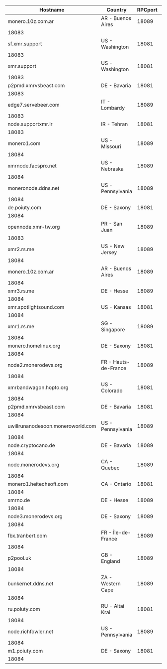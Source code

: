 Hostname | Country | RPCport | P2Pport
--- | --- | --- | ---
monero.10z.com.ar | AR - Buenos Aires | 18089
 | 18083
sf.xmr.support | US - Washington | 18081
 | 18083
xmr.support | US - Washington | 18081
 | 18083
p2pmd.xmrvsbeast.com | DE - Bavaria | 18081
 | 18083
edge7.servebeer.com | IT - Lombardy | 18089
 | 18083
node.supportxmr.ir | IR - Tehran | 18081
 | 18083
monero1.com | US - Missouri | 18089
 | 18084
xmrnode.facspro.net | US - Nebraska | 18089
 | 18084
moneronode.ddns.net | US - Pennsylvania | 18089
 | 18084
de.poiuty.com | DE - Saxony | 18081
 | 18084
opennode.xmr-tw.org | PR - San Juan | 18089
 | 18083
xmr2.rs.me | US - New Jersey | 18089
 | 18084
monero.10z.com.ar | AR - Buenos Aires | 18089
 | 18084
xmr3.rs.me | DE - Hesse | 18089
 | 18084
xmr.spotlightsound.com | US - Kansas | 18081
 | 18084
xmr1.rs.me | SG - Singapore | 18089
 | 18084
monero.homelinux.org | DE - Saxony | 18081
 | 18084
node2.monerodevs.org | FR - Hauts-de-France | 18089
 | 18084
xmrbandwagon.hopto.org | US - Colorado | 18081
 | 18084
p2pmd.xmrvsbeast.com | DE - Bavaria | 18081
 | 18084
uwillrunanodesoon.moneroworld.com | US - Pennsylvania | 18089
 | 18084
node.cryptocano.de | DE - Bavaria | 18089
 | 18084
node.monerodevs.org | CA - Quebec | 18089
 | 18084
monero1.heitechsoft.com | CA - Ontario | 18081
 | 18084
xmrno.de | DE - Hesse | 18089
 | 18084
node3.monerodevs.org | DE - Saxony | 18089
 | 18084
fbx.tranbert.com | FR - Île-de-France | 18089
 | 18084
p2pool.uk | GB - England | 18089
 | 18084
bunkernet.ddns.net | ZA - Western Cape | 18089
 | 18084
ru.poiuty.com | RU - Altai Krai | 18081
 | 18084
node.richfowler.net | US - Pennsylvania | 18089
 | 18084
m1.poiuty.com | DE - Saxony | 18081
 | 18084
